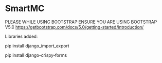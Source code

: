 # SmartMC
PLEASE WHILE USING BOOTSTRAP ENSURE YOU ARE USING BOOTSTRAP V5.0
https://getbootstrap.com/docs/5.0/getting-started/introduction/

Libraries added:

pip install django_import_export

pip install django-crispy-forms
